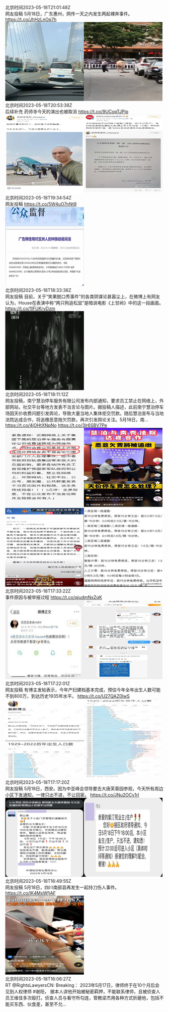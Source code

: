 北京时间2023-05-18T21:01:48Z<br>网友投稿
5月18日，广东惠州，网传一天之内发生两起裸奔事件。 https://t.co/JhHzLnOp7h<br><img src='/temp/2023/1659182499262615552_0.jpg' width='250' height='250'><img src='/temp/2023/1659182499262615552_1.jpg' width='250' height='250'><br>北京时间2023-05-18T20:53:38Z<br>后续补充
药师寺今天的演出也被取消 https://t.co/9UCopTJPjp<br><img src='/temp/2023/1659180442132660225_0.jpg' width='250' height='250'><img src='/temp/2023/1659180442132660225_1.jpg' width='250' height='250'><br>北京时间2023-05-18T19:34:54Z<br>网友投稿 https://t.co/5W4uO7nNt9<br><img src='/temp/2023/1659160630790873089_0.jpg' width='250' height='250'><br>北京时间2023-05-18T18:33:36Z<br>网友投稿
目前，关于“笑果脱口秀事件”的各类阴谋论甚嚣尘上，在微博上有网友认为，House在表演中称“两只狗追松鼠”是暗讽电影《上甘岭》中的这一段画面。 https://t.co/1IFUKrvDzm<br><img src='/temp/2023/1659145201670057984_0.jpg' width='250' height='250'><br>北京时间2023-05-18T18:11:12Z<br>网友投稿，南宁慧泊停车服务有限公司发布内部通知，要求员工禁止在网络上，外部网站，社交平台等地方发表不当言论与图片。据投稿人描述，此前南宁慧泊停车场因天价收费问题引发舆论，导致大量当地人集体拒交罚款。随后慧泊宣布与当地法院达成合作，将追缴恶意拖欠罚款，再次引发舆论关注。5月18日，南… https://t.co/4jOHtXNpNo https://t.co/3lr6SBV7Pe<br><img src='/temp/2023/1659139565376897026_0.jpg' width='250' height='250'><img src='/temp/2023/1659139565376897026_1.jpg' width='250' height='250'><img src='/temp/2023/1659139565376897026_2.jpg' width='250' height='250'><img src='/temp/2023/1659139565376897026_3.jpg' width='250' height='250'><br>北京时间2023-05-18T17:33:22Z<br>事件原因与被举报过程 https://t.co/qjudmNxZqK<br><img src='/temp/2023/1659130045204504578_0.jpg' width='250' height='250'><img src='/temp/2023/1659130045204504578_1.jpg' width='250' height='250'><br>北京时间2023-05-18T17:22:01Z<br>网友投稿
有博主发帖表示，今年产妇建档基本完成，预估今年全年出生人数可能不到800万，到达历史1935年水平。 https://t.co/U27QAZ0lwS<br><img src='/temp/2023/1659127186689753088_0.jpg' width='250' height='250'><img src='/temp/2023/1659127186689753088_1.jpg' width='250' height='250'><br>北京时间2023-05-18T17:17:20Z<br>网友投稿
5月18日，西安。因为中亚峰会领导要去大唐芙蓉园参观，今天所有周边小区下发通知，一律只出不进，不让回家。 https://t.co/JNu2OCy1rl<br><img src='/temp/2023/1659126011101839360_0.jpg' width='250' height='250'><img src='/temp/2023/1659126011101839360_1.jpg' width='250' height='250'><br>北京时间2023-05-18T16:49:55Z<br>网友投稿
5月18日，四川南部县再发生一起持刀伤人事件。 https://t.co/IK4MxWfjAF<br><img src='/temp/2023/1659119109970313217_0.jpg' width='250' height='250'><br>北京时间2023-05-18T16:06:27Z<br>RT @RightsLawyersCN: Breaking： 2023年5月17日，律师终于在10个月后会见到人权律师 #谢阳， 据本人讲他开始被秘密羁押，不能联系律师，且被侦查人员王维佳多次殴打。侦查人员与看守所勾连，管教梁杰用各种方式折磨他，包括不能买东西、伙食差，甚至不允…<br><br>